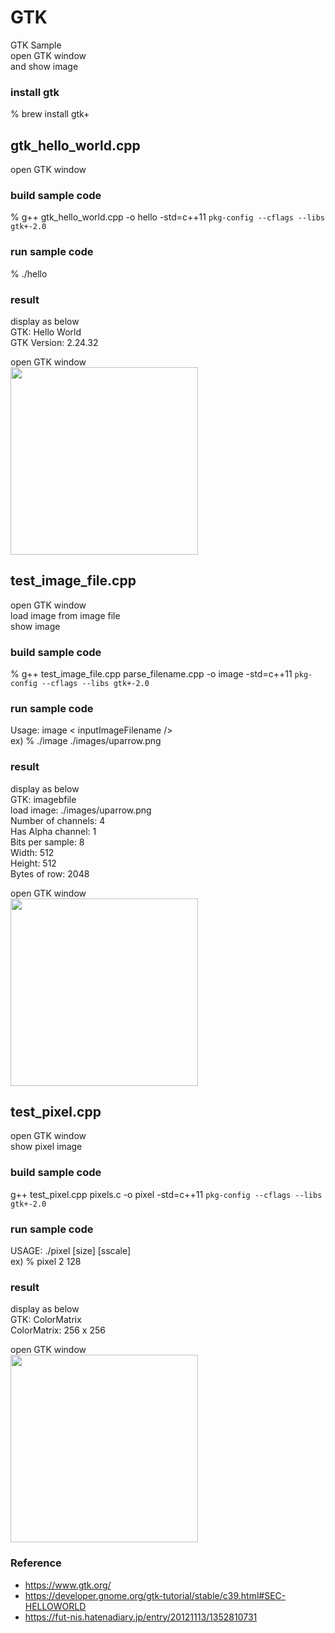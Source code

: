 GTK
===============

GTK Sample <br/>
open GTK window <br/>
and show image <br/>

 
### install gtk
% brew install gtk+ <br/>

## gtk_hello_world.cpp
open GTK window <br/>

### build sample code 
% g++ gtk_hello_world.cpp -o hello -std=c++11 `pkg-config --cflags --libs gtk+-2.0` <br/>

### run sample code 
% ./hello  <br/>

### result 
display as below <br/>
GTK: Hello World <br/>
GTK Version: 2.24.32 <br/>

open GTK window <br/>
<image src="https://raw.githubusercontent.com/ohwada/MAC_cpp_Samples/master/GTK/result/screenshot_hello.png" width="300" /><br/>


## test_image_file.cpp
open GTK window <br/>
load image from image file <br/>
show image <br/>

### build sample code 
% g++ test_image_file.cpp  parse_filename.cpp -o image -std=c++11 `pkg-config --cflags --libs gtk+-2.0` <br/>


### run sample code 
Usage:  image \< inputImageFilename /\>  <br/>
ex)
% ./image ./images/uparrow.png <br/>


### result 
display as below <br/>
GTK: imagebfile <br/>
load image: ./images/uparrow.png <br/>
Number of channels:	4 <br/>
Has Alpha channel:	1 <br/>
Bits per sample:	8 <br/>
Width:	512 <br/>
Height:	512 <br/>
Bytes of row:	2048 <br/>


open GTK window <br/>
<image src="https://raw.githubusercontent.com/ohwada/MAC_cpp_Samples/master/GTK/result/screenshot_uparrow.png" width="300" /><br/>


## test_pixel.cpp
open GTK window <br/>
show pixel image <br/>

### build sample code 
g++ test_pixel.cpp  pixels.c -o pixel -std=c++11 `pkg-config --cflags --libs gtk+-2.0` <br/>

### run sample code 
USAGE: ./pixel [size] [sscale]  <br/>
ex)
% pixel 2 128 <br/>

### result 
display as below <br/>
GTK: ColorMatrix <br/>
ColorMatrix: 256 x 256 <br/>

open GTK window <br/>
<image src="https://raw.githubusercontent.com/ohwada/MAC_cpp_Samples/master/GTK/result/screenshot_pixel_2_128.png" width="300" /><br/>


### Reference <br/>
- https://www.gtk.org/
-  https://developer.gnome.org/gtk-tutorial/stable/c39.html#SEC-HELLOWORLD
 - https://fut-nis.hatenadiary.jp/entry/20121113/1352810731

